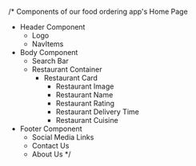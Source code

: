 /* Components of our food ordering app's Home Page
 * Header Component
   - Logo
   - NavItems
 * Body Component
   - Search Bar
   - Restaurant Container
     - Restaurant Card
       - Restaurant Image
       - Restaurant Name
       - Restaurant Rating
       - Restaurant Delivery Time
       - Restaurant Cuisine
  * Footer Component
    - Social Media Links
    - Contact Us
    - About Us
*/
